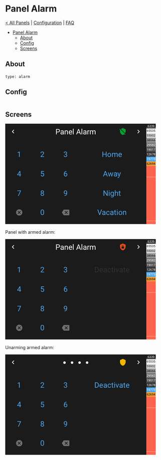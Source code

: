 # Panel Alarm

[< All Panels](README.md) | [Configuration](../Config.md) | [FAQ](../FAQ.md)

- [Panel Alarm](#panel-alarm)
  - [About](#about)
  - [Config](#config)
  - [Screens](#screens)

## About

`type: alarm`

## Config

```yaml
```

## Screens

![Panel Alarm](../assets/panel_alarm.png)

Panel with armed alarm:

![Panel Alarm Armed](../assets/panel_alarm_armed.png)

Unarming armed alarm:

![Panel Alarm Disarming](../assets/panel_alarm_disarming.png)
